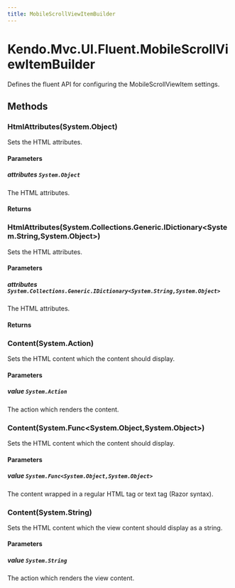 ```yaml
---
title: MobileScrollViewItemBuilder
---
```


# Kendo.Mvc.UI.Fluent.MobileScrollViewItemBuilder
Defines the fluent API for configuring the MobileScrollViewItem settings.




## Methods


### HtmlAttributes(System.Object)
Sets the HTML attributes.


#### Parameters

##### attributes `System.Object`
The HTML attributes.



#### Returns




### HtmlAttributes(System.Collections.Generic.IDictionary\<System.String,System.Object\>)
Sets the HTML attributes.


#### Parameters

##### attributes `System.Collections.Generic.IDictionary<System.String,System.Object>`
The HTML attributes.



#### Returns




### Content(System.Action)
Sets the HTML content which the content should display.


#### Parameters

##### value `System.Action`
The action which renders the content.





### Content(System.Func\<System.Object,System.Object\>)
Sets the HTML content which the content should display.


#### Parameters

##### value `System.Func<System.Object,System.Object>`
The content wrapped in a regular HTML tag or text tag (Razor syntax).





### Content(System.String)
Sets the HTML content which the view content should display as a string.


#### Parameters

##### value `System.String`
The action which renders the view content.






